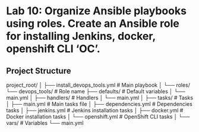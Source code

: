 # Lab 10: Organize Ansible playbooks using roles. Create an Ansible role for installing Jenkins, docker, openshift CLI ‘OC’.

## Project Structure
project_root/
│
├── install_devops_tools.yml          # Main playbook
│
└── roles/
    └── devops_tools/                 # Role name
        ├── defaults/                 # Default variables
        │   └── main.yml
        │
        ├── handlers/                 # Handlers
        │   └── main.yml
        │
        ├── tasks/                    # Tasks
        │   ├── main.yml             # Main tasks file
        │   ├── dependencies.yml      # Dependencies tasks
        │   ├── jenkins.yml          # Jenkins installation tasks
        │   ├── docker.yml           # Docker installation tasks
        │   └── openshift.yml        # OpenShift CLI tasks
        │
        └── vars/                     # Variables
            └── main.yml




